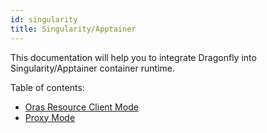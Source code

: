 ```yaml
---
id: singularity
title: Singularity/Apptainer
---
```


This documentation will help you to integrate Dragonfly into
Singularity/Apptainer container runtime.

Table of contents:

- [Oras Resource Client Mode](./singularity/oras-resource-client.md)
- [Proxy Mode](./singularity/proxy.md)
